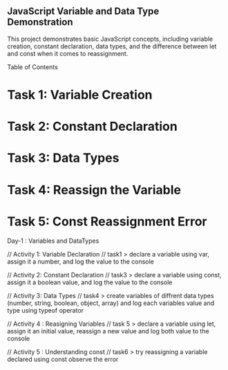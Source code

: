 ## JavaScript Variable and Data Type Demonstration
This project demonstrates basic JavaScript concepts, including variable creation, constant declaration, data types, and the difference between let and const when it comes to reassignment.

Table of Contents
# Task 1: Variable Creation
 # Task 2: Constant Declaration
 # Task 3: Data Types
# Task 4: Reassign the Variable
# Task 5: Const Reassignment Error


Day-1 : Variables and DataTypes 

// Activity 1: Variable Declaration
// task1 > declare a variable using var, assign it a number, and log the value to the console

// Activity 2: Constant Declaration
// task3 > declare a variable using const, assign it a boolean value, and log the value to the console

// Activity 3: Data Types
// task4 > create variables of diffrent data types (number, string, boolean, object, array) and log each variables value and type using typeof operator

// Activity 4 : Reasigning Variables
// task 5 > declare a variable using let, assign it an initial value, reassign a new value and log both value to the console

// Activity 5 : Understanding const
// task6 > try reassigning a variable declared using const observe the error